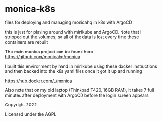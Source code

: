 # monica-k8s
files for deploying and managing monicahq in k8s with ArgoCD

this is just for playing around with minikube and ArgoCD. Note that I stripped out the volumes, so all of the data is lost every time these containers are rebuilt

The main monica project can be found here https://github.com/monicahq/monica

I built this environment by hand in minikube using these docker instructions and then backed into the k8s yaml files once it got it up and running

https://hub.docker.com/_/monica 

Also note that on my old laptop (Thinkpad T420, 16GB RAM), it takes 7 full minutes after deployment with ArgoCD before the login screen appears

Copyright 2022

Licensed under the AGPL
